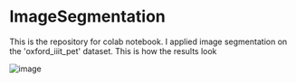 # ImageSegmentation

This is the repository for colab notebook. I applied image segmentation on the 'oxford_iiit_pet' dataset. This is how the results look

![image](https://github.com/user-attachments/assets/6b5411a2-537f-4d96-97d4-cf81a01cf315)
